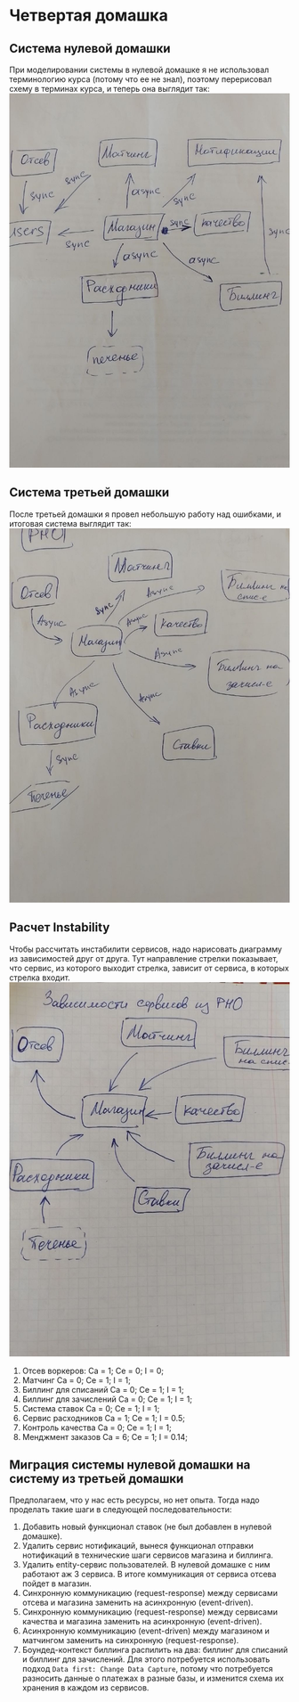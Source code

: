 # Четвертая домашка

## Система нулевой домашки
При моделировании системы в нулевой домашке я не использовал терминологию курса (потому что ее не знал),
поэтому перерисовал схему в терминах курса, и теперь она выглядит так:
![0_iteration_system](./0_iteration_system.jpg)

## Система третьей домашки
После третьей домашки я провел небольшую работу над ошибками, и итоговая система выглядит так:
![3_iteration_system](./3_iteration_system.jpg)

## Расчет Instability

Чтобы рассчитать инстабилити сервисов, надо нарисовать диаграмму из зависимостей друг от друга.
Тут направление стрелки показывает, что сервис, из которого выходит стрелка, зависит от сервиса, в которых стрелка входит.
![3_iteration_dependencies](./3_iteration_dependencies.jpg)

1. Отсев воркеров:
Ca = 1;
Ce = 0;
I = 0;
2. Матчинг
Ca = 0;
Ce = 1;
I = 1;
3. Биллинг для списаний
Ca = 0;
Ce = 1;
I = 1;
4. Биллинг для зачислений
Ca = 0;
Ce = 1;
I = 1;
5. Система ставок
Ca = 0;
Ce = 1;
I = 1;
6. Сервис расходников
Ca = 1;
Ce = 1;
I = 0.5;
7. Контроль качества
Ca = 0;
Ce = 1;
I = 1;
8. Менджмент заказов
Ca = 6;
Ce = 1;
I = 0.14;

## Миграция системы нулевой домашки на систему из третьей домашки

Предполагаем, что у нас есть ресурсы, но нет опыта.
Тогда надо проделать такие шаги в следующей последовательности:
1. Добавить новый функционал ставок (не был добавлен в нулевой домашке).
2. Удалить сервис нотификаций, вынеся функционал отправки нотификаций в технические шаги сервисов магазина и биллинга.
3. Удалить entity-сервис пользователей. В нулевой домашке с ним работают аж 3 сервиса.
В итоге коммуникация от сервиса отсева пойдет в магазин.
4. Синхронную коммуникацию (request-response) между сервисами отсева и магазина заменить на асинхронную (event-driven).
5. Синхронную коммуникацию (request-response) между сервисами качества и магазина заменить на асинхронную (event-driven).
6. Асинхронную коммуникацию (event-driven) между магазином и матчингом заменить на синхронную (request-response).
7. Боундед-контекст биллинга распилить на два: биллинг для списаний и биллинг для зачислений.
Для этого потребуется использовать подход `Data first: Change Data Capture`,
потому что потребуется разносить данные о платежах в разные базы, и изменится схема их хранения в каждом из сервисов.